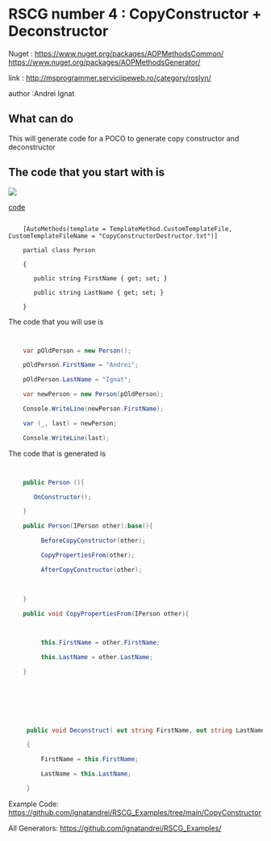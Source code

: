 # RSCG number 4 : CopyConstructor + Deconstructor

Nuget :
    https://www.nuget.org/packages/AOPMethodsCommon/
    https://www.nuget.org/packages/AOPMethodsGenerator/


link : http://msprogrammer.serviciipeweb.ro/category/roslyn/ 


author :Andrei Ignat


## What can do

This will generate code for a POCO to generate copy constructor and deconstructor

## The code that you start with is 


<img src='http://ignatandrei.github.io/RSCG_Examples/images/CopyConstructor + Deconstructor/ExistingCode.cs.png' />

<a href='http://ignatandrei.github.io/RSCG_Examples/images/CopyConstructor + Deconstructor/ExistingCode.cs' target='_blank'>code</a>


```

    [AutoMethods(template = TemplateMethod.CustomTemplateFile, CustomTemplateFileName = "CopyConstructorDestructor.txt")]

    partial class Person

    {

       public string FirstName { get; set; }

       public string LastName { get; set; }

    }
```

The code that you will use is

```csharp


    var pOldPerson = new Person();

    pOldPerson.FirstName = "Andrei";

    pOldPerson.LastName = "Ignat";

    var newPerson = new Person(pOldPerson);

    Console.WriteLine(newPerson.FirstName);

    var (_, last) = newPerson;

    Console.WriteLine(last);

```

The code that is generated is
```csharp


    public Person (){                                                          

       OnConstructor();

    }

    public Person(IPerson other):base(){ 

         BeforeCopyConstructor(other);

         CopyPropertiesFrom(other);

         AfterCopyConstructor(other);

              

    }

    public void CopyPropertiesFrom(IPerson other){

    

         this.FirstName = other.FirstName;            

         this.LastName = other.LastName;            

    }    

    

    

    

     public void Deconstruct( out string FirstName, out string LastName)

     {

         FirstName = this.FirstName;            

         LastName = this.LastName;            

     }

```


Example Code: <a href="https://github.com/ignatandrei/RSCG_Examples/tree/main/CopyConstructor" rel="noopener" target="_blank">https://github.com/ignatandrei/RSCG_Examples/tree/main/CopyConstructor</a>

All Generators: <a href="https://github.com/ignatandrei/RSCG_Examples/">https://github.com/ignatandrei/RSCG_Examples/</a>